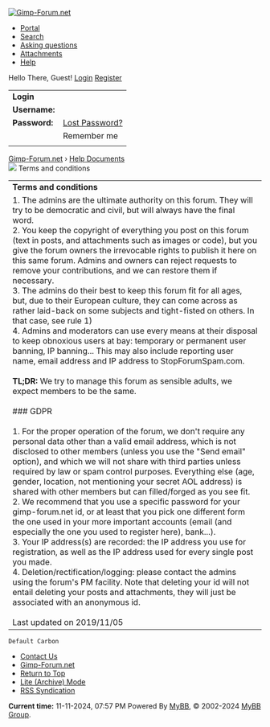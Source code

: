 [![Gimp-Forum.net](https://www.gimp-forum.net/images/logo.png "Gimp-Forum.net")](https://www.gimp-forum.net/index.php)

* [Portal](https://www.gimp-forum.net/portal.php)
* [Search](https://www.gimp-forum.net/search.php)
* [Asking questions](https://www.gimp-forum.net/misc.php?action=help&hid=12)
* [Attachments](https://www.gimp-forum.net/misc.php?action=help&hid=11)
* [Help](https://www.gimp-forum.net/misc.php?action=help)

   

Hello There, Guest! [Login](https://www.gimp-forum.net/member.php?action=login) [Register](https://www.gimp-forum.net/member.php?action=register)

  

|     |     |
| --- | --- |
| **Login** |     |
| **Username:** |     |
| **Password:** | [Lost Password?](https://www.gimp-forum.net/member.php?action=lostpw) |
|     | Remember me |
|     |     |

[Gimp-Forum.net](https://www.gimp-forum.net/index.php) › [Help Documents](https://www.gimp-forum.net/misc.php?action=help)  
![](https://www.gimp-forum.net/images/nav_bit.png)  Terms and conditions

  

|     |
| --- |
| **Terms and conditions** |
| 1. The admins are the ultimate authority on this forum. They will try to be democratic and civil, but will always have the final word.<br>2. You keep the copyright of everything you post on this forum (text in posts, and attachments such as images or code), but you give the forum owners the irrevocable rights to publish it here on this same forum. Admins and owners can reject requests to remove your contributions, and we can restore them if necessary.<br>3. The admins do their best to keep this forum fit for all ages, but, due to their European culture, they can come across as rather laid-back on some subjects and tight-fisted on others. In that case, see rule 1)<br>4. Admins and moderators can use every means at their disposal to keep obnoxious users at bay: temporary or permanent user banning, IP banning... This may also include reporting user name, email address and IP address to StopForumSpam.com.<br><br>**TL;DR:** We try to manage this forum as sensible adults, we expect members to be the same.<br><br>### GDPR<br><br>1. For the proper operation of the forum, we don't require any personal data other than a valid email address, which is not disclosed to other members (unless you use the "Send email" option), and which we will not share with third parties unless required by law or spam control purposes. Everything else (age, gender, location, not mentioning your secret AOL address) is shared with other members but can filled/forged as you see fit.<br>2. We recommend that you use a specific password for your gimp-forum.net id, or at least that you pick one different form the one used in your more important accounts (email (and especially the one you used to register here), bank...).<br>3. Your IP address(s) are recorded: the IP address you use for registration, as well as the IP address used for every single post you made.<br>4. Deletion/rectification/logging: please contact the admins using the forum's PM facility. Note that deleting your id will not entail deleting your posts and attachments, they will just be associated with an anonymous id.<br><br>Last updated on 2019/11/05 |

    Default Carbon  

* [Contact Us](https://www.gimp-forum.net/contact.php)
* [Gimp-Forum.net](http://www.gimp-forum.net/)
* [Return to Top](#top)
* [Lite (Archive) Mode](https://www.gimp-forum.net/archive/index.php)
* [RSS Syndication](https://www.gimp-forum.net/misc.php?action=syndication)

**Current time:** 11-11-2024, 07:57 PM Powered By [MyBB](http://www.mybb.com/), © 2002-2024 [MyBB Group](http://www.mybb.com/).